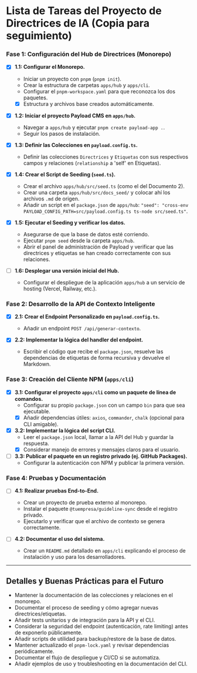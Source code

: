 # Lista de Tareas del Proyecto de Directrices de IA (Copia para seguimiento)

### Fase 1: Configuración del Hub de Directrices (Monorepo)

-   [x] **1.1: Configurar el Monorepo.**
    *   Iniciar un proyecto con `pnpm` (`pnpm init`).
    *   Crear la estructura de carpetas `apps/hub` y `apps/cli`.
    *   Configurar el `pnpm-workspace.yaml` para que reconozca los dos paquetes.
    *   [x] Estructura y archivos base creados automáticamente.

-   [x] **1.2: Iniciar el proyecto Payload CMS en `apps/hub`.**
    *   Navegar a `apps/hub` y ejecutar `pnpm create payload-app .`.
    *   Seguir los pasos de instalación.

-   [x] **1.3: Definir las Colecciones en `payload.config.ts`.**
    *   Definir las colecciones `Directrices` y `Etiquetas` con sus respectivos campos y relaciones (`relationship` a 'self' en Etiquetas).

-   [x] **1.4: Crear el Script de Seeding (`seed.ts`).**
    *   Crear el archivo `apps/hub/src/seed.ts` (como el del Documento 2).
    *   Crear una carpeta `apps/hub/src/docs_seed/` y colocar ahí los archivos `.md` de origen.
    *   Añadir un script en el `package.json` de `apps/hub`: `"seed": "cross-env PAYLOAD_CONFIG_PATH=src/payload.config.ts ts-node src/seed.ts"`.

-   [x] **1.5: Ejecutar el Seeding y verificar los datos.**
    *   Asegurarse de que la base de datos esté corriendo.
    *   Ejecutar `pnpm seed` desde la carpeta `apps/hub`.
    *   Abrir el panel de administración de Payload y verificar que las directrices y etiquetas se han creado correctamente con sus relaciones.

-   [ ] **1.6: Desplegar una versión inicial del Hub.**
    *   Configurar el despliegue de la aplicación `apps/hub` a un servicio de hosting (Vercel, Railway, etc.).

### Fase 2: Desarrollo de la API de Contexto Inteligente

-   [x] **2.1: Crear el Endpoint Personalizado en `payload.config.ts`.**
    *   Añadir un endpoint `POST /api/generar-contexto`.

-   [x] **2.2: Implementar la lógica del handler del endpoint.**
    *   Escribir el código que recibe el `package.json`, resuelve las dependencias de etiquetas de forma recursiva y devuelve el Markdown.

### Fase 3: Creación del Cliente NPM (`apps/cli`)

-   [x] **3.1: Configurar el proyecto `apps/cli` como un paquete de línea de comandos.**
    *   Configurar su propio `package.json` con un campo `bin` para que sea ejecutable.
    *   [x] Añadir dependencias útiles: `axios`, `commander`, `chalk` (opcional para CLI amigable).

-   [x] **3.2: Implementar la lógica del script CLI.**
    *   Leer el `package.json` local, llamar a la API del Hub y guardar la respuesta.
    *   [x] Considerar manejo de errores y mensajes claros para el usuario.

-   [ ] **3.3: Publicar el paquete en un registro privado (ej. GitHub Packages).**
    *   Configurar la autenticación con NPM y publicar la primera versión.

### Fase 4: Pruebas y Documentación

-   [ ] **4.1: Realizar pruebas End-to-End.**
    *   Crear un proyecto de prueba externo al monorepo.
    *   Instalar el paquete `@tuempresa/guideline-sync` desde el registro privado.
    *   Ejecutarlo y verificar que el archivo de contexto se genera correctamente.

-   [ ] **4.2: Documentar el uso del sistema.**
    *   Crear un `README.md` detallado en `apps/cli` explicando el proceso de instalación y uso para los desarrolladores.

---

## Detalles y Buenas Prácticas para el Futuro

-   Mantener la documentación de las colecciones y relaciones en el monorepo.
-   Documentar el proceso de seeding y cómo agregar nuevas directrices/etiquetas.
-   Añadir tests unitarios y de integración para la API y el CLI.
-   Considerar la seguridad del endpoint (autenticación, rate limiting) antes de exponerlo públicamente.
-   Añadir scripts de utilidad para backup/restore de la base de datos.
-   Mantener actualizado el `pnpm-lock.yaml` y revisar dependencias periódicamente.
-   Documentar el flujo de despliegue y CI/CD si se automatiza.
-   Añadir ejemplos de uso y troubleshooting en la documentación del CLI.
